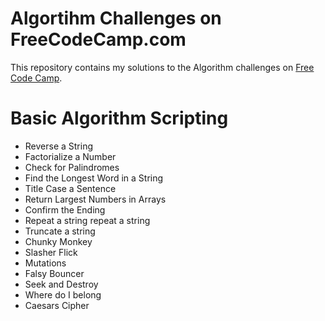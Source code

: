 # Algortihm Challenges on FreeCodeCamp.com 

This repository contains my solutions to the Algorithm challenges on [Free Code Camp](https://www.freecodecamp.org).

# Basic Algorithm Scripting

* Reverse a String
* Factorialize a Number
* Check for Palindromes
* Find the Longest Word in a String
* Title Case a Sentence
* Return Largest Numbers in Arrays
* Confirm the Ending
* Repeat a string repeat a string
* Truncate a string
* Chunky Monkey
* Slasher Flick
* Mutations
* Falsy Bouncer
* Seek and Destroy
* Where do I belong
* Caesars Cipher
